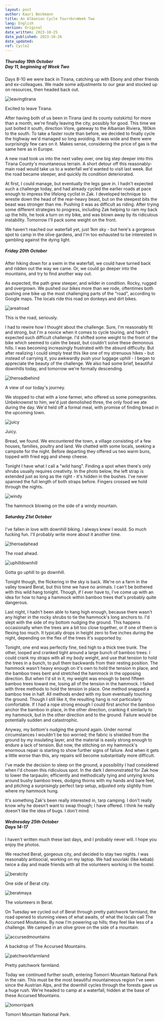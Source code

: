 ```yaml
---
layout: post
author: Kauri Beckmann
title: An Albanian Cycle Tour<br>Week Two
lang: English
version: Original
date_written: 2023-10-25
date_published: 2023-10-26
date_updated: 
ref: Cycle2
---
```


##### Thursday 19th October<br>Day 11, beginning of Week Two

Days 8-10 we were back in Tirana, catching up with Ebony and other friends and ex-colleagues. We made some adjustments to our gear and stocked up on resources, then headed back out. 

![leavingtirana](\assets\images\cycle2\leavingtirana.jpg)
<figcaption> Excited to leave Tirana. </figcaption>

After having both of us been in Tirana (and its county outskirts) for more than a month, we're finally leaving the city, possibly for good. This time we just bolted it south, direction Vlore, gateway to the Albanian Riviera, 180km to the south. To take a faster route than before, we decided to finally cycle the highway we'd managed so long avoiding. It was wide and there were surprisingly few cars on it. Makes sense, considering the price of gas is the same here as in Europe.

A new road took us into the next valley over, one big step deeper into this Tirana County's mountaneous terrain. A short detour off this reasonably-main road would take us to a waterfall we'd wanted to visit last week. But the road became steeper, and quickly its condition deteriorated.

At first, I could manage, but eventually the legs gave in. I hadn't expected such a challenge today, and had already cycled the earlier roads at pace enough to impress the lifelong cyclist in Zak. I developed technique to wrestle down the head of the rear-heavy beast, but on the steepest bits the beast was stronger than me. Pushing it was as difficult as riding. After trying some different strategies to progress, including Zak helping to ram my back up the hills, he took a turn on my bike, and was blown away by its ridiculous instability. Tomorrow I'll pack some weight on the front.

We haven't reached our waterfall yet, just 1km sky - but here's a gorgeous spot to camp in the olive gardens, and I'm too exhausted to be interested in gambling against the dying light.

##### Friday 20th October

After hiking down for a swim in the waterfall, we could have turned back and ridden out the way we came. Or, we could go deeper into the mountains, and try to find another way out.

As expected, the path grew steeper, and wilder in condition. Rocky, rugged and overgrown. We pushed our bikes more than we rode, oftentimes both pushing one bike up the most challenging parts of the "road", according to Google maps. The locals ride this road on donkeys and dirt bikes.

![arealroad](\assets\images\cycle2\arealroad.jpg)
<figcaption> This is the road, seriously. </figcaption>

I had to rewire how I thought about the challenge. Sure, I'm reasonably fit and strong, but I'm a novice when it comes to cycle touring, and hadn't expected such difficult challenge. I'd shifted some weight to the front of the bike which seemed to calm the beast, but couldn't solve these demonous hills. I was becoming increasingly frustrated with the absurd difficulty. But after realizing I could simply treat this like one of my strenuous hikes - but instead of carrying it, you awkwardly push your luggage uphill - I began to appreciate the beauty of the challenge. We also had some brief, beautiful downhills today, and tomorrow we're formally descending.

![theroadbehind](\assets\images\cycle2\theroadbehind.jpg)
<figcaption> A view of our today's journey. </figcaption>

We stopped to chat with a lone farmer, who offered us some pomegranites. Unbeknownst to him, we'd just demolished three, the only food we ate during the day. We'd held off a formal meal, with promise of finding bread in the upcoming town.

![juicy](\assets\images\cycle2\juicy.jpg)
<figcaption> Juicy. </figcaption>

Bread, we found. We encountered the town, a village consisting of a few houses, families, poultry and land. We chatted with some locals, seeking a campsite for the night. Before departing they offered us two warm buns, topped with fried egg and sheep cheese.

Tonight I have what I call a "wild hang". Finding a spot when there's only shrubs usually requires creativity. In the photo below, the left strap is extended just as long as the right - it's hidden in the bushes. I've never spanned the full length of both straps before. Fingers crossed we hold through the nights.

![windy](\assets\images\cycle2\windy.jpg)
<figcaption> The hammock blowing on the side of a windy mountain. </figcaption>

##### Saturday 21st October

I've fallen in love with downhill biking. I always knew I would. So much fucking fun. I'll probably write more about it another time.

![theroadahead](\assets\images\cycle2\theroadahead.jpg)
<figcaption> The road ahead. </figcaption>

![uphilldownhill](\assets\images\cycle2\uphilldownhill.jpg)
<figcaption> Gotta go uphill to go downhill. </figcaption>

Tonight though, the flickering in the sky is back. We're on a farm in the valley toward Berat, but this time we have no animals. I can't be bothered with this wild hang tonight. Though, if I ever have to, I've come up with an idea for how to hang a hammock within bamboo trees that's probably quite dangerous.

Last night, I hadn't been able to hang high enough, because there wasn't any higher in the rocky shrubs to tie the hammock's long anchors to. I'd slept with the side of my bottom nudging the ground. This happens occasionally when the trees are a bit too close together, or if one of them is flexing too much. It typically drops in height zero to five inches during the night, depending on the flex of the trees it's supported by.

Tonight, one end was perfectly fine, tied high to a thick tree trunk. The other, looped and cranked tight around a large bunch of bamboo trees. I could crank my straps with all my body weight, and use that tension to hold the trees in a bunch, to pull them backwards from their resting position. The hammock wasn't heavy enough on it's own to hold the tension in place, and the bamboo trees bent and stretched the hammock in the opposing direction. But when I'd sit in it, my weight was enough to bend fifteen bamboo trees toward me, losing all of the tension in the hammock. I failed with three methods to hold the tension in place. One method snapped a bamboo tree in half. All methods ended with my bum eventually touching the ground. Though I still like it, the resulting hang is not particularly comfortable. If I had a rope strong enough I could first anchor the bamboo anchor the bamboo in place,
 in the other direction, cranking it similarly to my hammock, but in the other direction and to the ground. Failure would be potentially sudden and catastrophic.

Anyway, my bottom's nudging the ground again. Under normal circumstances I wouldn't be too worried; the fabric is shielded from the ground by my insulating layer, and the material is easily strong enough to endure a lack of tension. But now, the stitching on my hammock's enormous repair is starting to show further signs of failure. And when it gets a little worse than this, any repairs will become substantially more difficult.

I've made the decision to sleep on the ground, a possibility I had considered when I'd chosen this ridiculous spot. In the dark I demonstrated for Zak how to lower the tarpaulin; efficiently and methodically tying and untying knots around bushy bamboo trees, dodging thorns with my hands and bare feet, and pitching a surprisingly perfect tarp setup, adjusted only slightly from where my hammock hung.

It's something Zak's been really interested in, tarp camping. I don't really know why he doesn't want to swap though; I have offered. I think he really doesn't like the idea of bugs. I don't mind.

##### Wednesday 25th October<br>Days 14-17

I haven't written much these last days, and I probably never will. I hope you enjoy the photos.

We reached Berat, gorgeous city, and decided to stay two nights. I was reasonably antisocial, working on my laptop. We had souvlaki (like kebab) twice a day and made friends with all the volunteers working in the hostel.

![beratcity](\assets\images\cycle2\beratcity.jpg)
<figcaption>One side of Berat city.</figcaption>

![beratmaya](\assets\images\cycle2\beratmaya.jpg)
<figcaption>The volunteers in Berat.</figcaption>

On Tuesday we cycled out of Berat through pretty patchwork farmland, the road opened to stunning views of what awaits, of what the locals call The Accursed Moutanins. By now I'm powering up hills; they feel like less of a challenge. We camped in an olive grove on the side of a mountain.

![accursedmountains](\assets\images\cycle2\accursedmountains.jpg)
<figcaption>A backdrop of The Accursed Mountains.</figcaption>

![patchworkfarmland](\assets\images\cycle2\patchworkfarmland.jpg)
<figcaption>Pretty patchwork farmland.</figcaption>

Today we continued further south, entering Tomorri Mountain National Park in the rain. This must be the most beautiful mountaineous region I've seen since the Austrian Alps, and the downhill cycles through the forests gave us a huge rush. We're headed to camp at a waterfall, hidden at the base of these Accursed Mountains.

![tomorripark](\assets\images\cycle2\tomorripark.jpg)
<figcaption>Tomorri Mountain National Park.</figcaption>